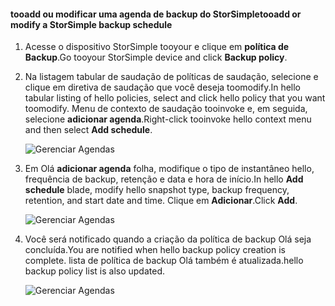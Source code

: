 
<!--author=alkohli last changed: 01/02/17-->

#### <a name="tooadd-or-modify-a-storsimple-backup-schedule"></a><span data-ttu-id="27b86-101">tooadd ou modificar uma agenda de backup do StorSimple</span><span class="sxs-lookup"><span data-stu-id="27b86-101">tooadd or modify a StorSimple backup schedule</span></span>

1. <span data-ttu-id="27b86-102">Acesse o dispositivo StorSimple tooyour e clique em **política de Backup**.</span><span class="sxs-lookup"><span data-stu-id="27b86-102">Go tooyour StorSimple device and click **Backup policy**.</span></span>

2. <span data-ttu-id="27b86-103">Na listagem tabular de saudação de políticas de saudação, selecione e clique em diretiva de saudação que você deseja toomodify.</span><span class="sxs-lookup"><span data-stu-id="27b86-103">In hello tabular listing of hello policies, select and click hello policy that you want toomodify.</span></span> <span data-ttu-id="27b86-104">Menu de contexto de saudação tooinvoke e, em seguida, selecione **adicionar agenda**.</span><span class="sxs-lookup"><span data-stu-id="27b86-104">Right-click tooinvoke hello context menu and then select **Add schedule**.</span></span>

    ![Gerenciar Agendas](./media/storsimple-8000-add-modify-backup-schedule-u2/addschedule1.png)

3. <span data-ttu-id="27b86-106">Em Olá **adicionar agenda** folha, modifique o tipo de instantâneo hello, frequência de backup, retenção e data e hora de início.</span><span class="sxs-lookup"><span data-stu-id="27b86-106">In hello **Add schedule** blade, modify hello snapshot type, backup frequency, retention, and start date and time.</span></span> <span data-ttu-id="27b86-107">Clique em **Adicionar**.</span><span class="sxs-lookup"><span data-stu-id="27b86-107">Click **Add**.</span></span>

    ![Gerenciar Agendas](./media/storsimple-8000-add-modify-backup-schedule-u2/addschedule5.png)

4. <span data-ttu-id="27b86-109">Você será notificado quando a criação da política de backup Olá seja concluída.</span><span class="sxs-lookup"><span data-stu-id="27b86-109">You are notified when hello backup policy creation is complete.</span></span> <span data-ttu-id="27b86-110">lista de política de backup Olá também é atualizada.</span><span class="sxs-lookup"><span data-stu-id="27b86-110">hello backup policy list is also updated.</span></span>

    ![Gerenciar Agendas](./media/storsimple-8000-add-modify-backup-schedule-u2/addschedule4.png)

